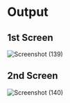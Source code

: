 # Output
## 1st Screen
![Screenshot (139)](https://github.com/aradhanayada/PW-assignment1-solution/assets/103102710/cb18da0b-c87e-4d7f-b64e-48ebc1fb6e5c)
## 2nd Screen
![Screenshot (140)](https://github.com/aradhanayada/PW-assignment1-solution/assets/103102710/1a728785-737a-4f50-8d19-7d5dc0278cce)
